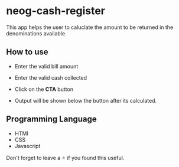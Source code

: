 # neog-cash-register

This app helps the user to caluclate the amount to be returned in the denominations available.

## How to use

- Enter the valid bill amount

- Enter the valid cash collected

- Click on the **CTA** button

- Output will be shown below the button after its calculated.

## Programming Language

- HTMl
- CSS
- Javascript

Don't forget to leave a ⭐ if you found this useful.
